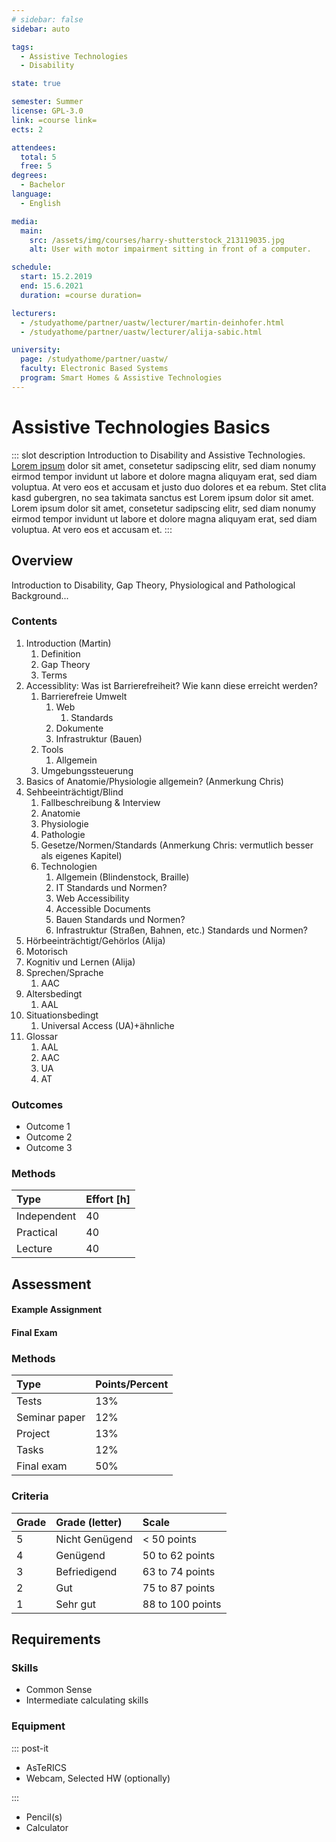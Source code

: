 ```yaml
---
# sidebar: false
sidebar: auto

tags:
  - Assistive Technologies
  - Disability

state: true

semester: Summer
license: GPL-3.0
link: =course link=
ects: 2

attendees:
  total: 5
  free: 5
degrees:
  - Bachelor
language:
  - English

media:
  main:
    src: /assets/img/courses/harry-shutterstock_213119035.jpg
    alt: User with motor impairment sitting in front of a computer.

schedule:
  start: 15.2.2019
  end: 15.6.2021
  duration: =course duration=

lecturers:
  - /studyathome/partner/uastw/lecturer/martin-deinhofer.html
  - /studyathome/partner/uastw/lecturer/alija-sabic.html

university:
  page: /studyathome/partner/uastw/
  faculty: Electronic Based Systems
  program: Smart Homes & Assistive Technologies
---
```


# Assistive Technologies Basics

::: slot description
Introduction to Disability and Assistive Technologies.
[Lorem ipsum](https://loremipsum.de/) dolor sit amet, consetetur sadipscing elitr, sed diam nonumy eirmod tempor invidunt ut labore et dolore magna aliquyam erat, sed diam voluptua.
At vero eos et accusam et justo duo dolores et ea rebum.
Stet clita kasd gubergren, no sea takimata sanctus est Lorem ipsum dolor sit amet.
Lorem ipsum dolor sit amet, consetetur sadipscing elitr, sed diam nonumy eirmod tempor invidunt ut labore et dolore magna aliquyam erat, sed diam voluptua.
At vero eos et accusam et.
:::

## Overview

Introduction to Disability, Gap Theory, Physiological and Pathological Background...

### Contents

1.  Introduction (Martin)
    1. Definition
    2. Gap Theory
    3. Terms
2.  Accessiblity: Was ist Barrierefreiheit? Wie kann diese erreicht werden?
    1. Barrierefreie Umwelt
       1. Web
          1. Standards
       2. Dokumente
       3. Infrastruktur (Bauen)
    2. Tools
       1. Allgemein
    3. Umgebungssteuerung
3.  Basics of Anatomie/Physiologie allgemein? (Anmerkung Chris)
4.  Sehbeeinträchtigt/Blind
    1. Fallbeschreibung & Interview
    2. Anatomie
    3. Physiologie
    4. Pathologie
    5. Gesetze/Normen/Standards (Anmerkung Chris: vermutlich besser als eigenes Kapitel)
    6. Technologien
       1. Allgemein (Blindenstock, Braille)
       2. IT Standards und Normen?
       3. Web Accessibility
       4. Accessible Documents
       5. Bauen Standards und Normen?
       6. Infrastruktur (Straßen, Bahnen, etc.) Standards und Normen?
5.  Hörbeeinträchtigt/Gehörlos (Alija)
6.  Motorisch
7.  Kognitiv und Lernen (Alija)
8.  Sprechen/Sprache
    1. AAC
9.  Altersbedingt
    1. AAL
10. Situationsbedingt
    1. Universal Access (UA)+ähnliche
11. Glossar
    1. AAL
    2. AAC
    3. UA
    4. AT

### Outcomes

- Outcome 1
- Outcome 2
- Outcome 3

### Methods

| Type        | Effort \[h\] |
| :---------- | :----------- |
| Independent | 40           |
| Practical   | 40           |
| Lecture     | 40           |

## Assessment

<!-- Describe Assessment procedure verbally -->

#### Example Assignment

<!-- Describe an example assignment definition -->

#### Final Exam

<!-- The final exam will be ... -->

### Methods

| Type          | Points/Percent |
| :------------ | :------------- |
| Tests         | 13%            |
| Seminar paper | 12%            |
| Project       | 13%            |
| Tasks         | 12%            |
| Final exam    | 50%            |

### Criteria

| Grade | Grade (letter) | Scale            |
| :---- | :------------- | :--------------- |
| 5     | Nicht Genügend | < 50 points      |
| 4     | Genügend       | 50 to 62 points  |
| 3     | Befriedigend   | 63 to 74 points  |
| 2     | Gut            | 75 to 87 points  |
| 1     | Sehr gut       | 88 to 100 points |

## Requirements

### Skills

- Common Sense
- Intermediate calculating skills

### Equipment

::: post-it

- AsTeRICS
- Webcam, Selected HW (optionally)

:::

- Pencil(s)
- Calculator
